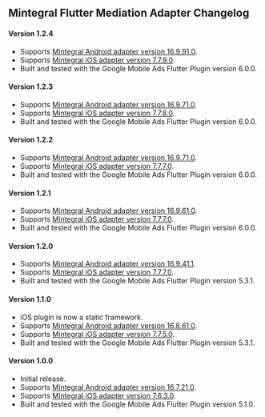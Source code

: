 ## Mintegral Flutter Mediation Adapter Changelog

#### Version 1.2.4
- Supports [Mintegral Android adapter version 16.9.91.0](https://github.com/googleads/googleads-mobile-android-mediation/blob/main/ThirdPartyAdapters/mintegral/CHANGELOG.md#version-169910).
- Supports [Mintegral iOS adapter version 7.7.9.0](https://github.com/googleads/googleads-mobile-ios-mediation/blob/main/adapters/Mintegral/CHANGELOG.md#version-7790).
- Built and tested with the Google Mobile Ads Flutter Plugin version 6.0.0.

#### Version 1.2.3
- Supports [Mintegral Android adapter version 16.9.71.0](https://github.com/googleads/googleads-mobile-android-mediation/blob/main/ThirdPartyAdapters/mintegral/CHANGELOG.md#version-169710).
- Supports [Mintegral iOS adapter version 7.7.8.0](https://github.com/googleads/googleads-mobile-ios-mediation/blob/main/adapters/Mintegral/CHANGELOG.md#version-7780).
- Built and tested with the Google Mobile Ads Flutter Plugin version 6.0.0.

#### Version 1.2.2
- Supports [Mintegral Android adapter version 16.9.71.0](https://github.com/googleads/googleads-mobile-android-mediation/blob/main/ThirdPartyAdapters/mintegral/CHANGELOG.md#version-169710).
- Supports [Mintegral iOS adapter version 7.7.7.0](https://github.com/googleads/googleads-mobile-ios-mediation/blob/main/adapters/Mintegral/CHANGELOG.md#version-7770).
- Built and tested with the Google Mobile Ads Flutter Plugin version 6.0.0.

#### Version 1.2.1
- Supports [Mintegral Android adapter version 16.9.61.0](https://github.com/googleads/googleads-mobile-android-mediation/blob/main/ThirdPartyAdapters/mintegral/CHANGELOG.md#version-169610).
- Supports [Mintegral iOS adapter version 7.7.7.0](https://github.com/googleads/googleads-mobile-ios-mediation/blob/main/adapters/Mintegral/CHANGELOG.md#version-7770).
- Built and tested with the Google Mobile Ads Flutter Plugin version 6.0.0.

#### Version 1.2.0
- Supports [Mintegral Android adapter version 16.9.41.1](https://github.com/googleads/googleads-mobile-android-mediation/blob/main/ThirdPartyAdapters/mintegral/CHANGELOG.md#version-169411).
- Supports [Mintegral iOS adapter version 7.7.7.0](https://github.com/googleads/googleads-mobile-ios-mediation/blob/main/adapters/Mintegral/CHANGELOG.md#version-7770).
- Built and tested with the Google Mobile Ads Flutter Plugin version 5.3.1.

#### Version 1.1.0
- iOS plugin is now a static framework.
- Supports [Mintegral Android adapter version 16.8.61.0](https://github.com/googleads/googleads-mobile-android-mediation/blob/main/ThirdPartyAdapters/mintegral/CHANGELOG.md#version-168610).
- Supports [Mintegral iOS adapter version 7.7.5.0](https://github.com/googleads/googleads-mobile-ios-mediation/blob/main/adapters/Mintegral/CHANGELOG.md#version-7750).
- Built and tested with the Google Mobile Ads Flutter Plugin version 5.3.1.

#### Version 1.0.0

- Initial release.
- Supports [Mintegral Android adapter version 16.7.21.0](https://github.com/googleads/googleads-mobile-android-mediation/blob/main/ThirdPartyAdapters/mintegral/CHANGELOG.md#version-167210).
- Supports [Mintegral iOS adapter version 7.6.3.0](https://github.com/googleads/googleads-mobile-ios-mediation/blob/main/adapters/Mintegral/CHANGELOG.md#version-7630).
- Built and tested with the Google Mobile Ads Flutter Plugin version 5.1.0.
